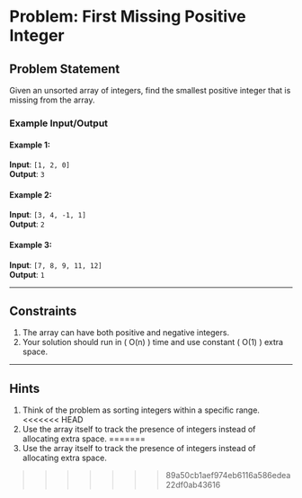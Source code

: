 # Problem: First Missing Positive Integer

## Problem Statement
Given an unsorted array of integers, find the smallest positive integer that is missing from the array.

### Example Input/Output

#### Example 1:
**Input**: `[1, 2, 0]`  
**Output**: `3`

#### Example 2:
**Input**: `[3, 4, -1, 1]`  
**Output**: `2`

#### Example 3:
**Input**: `[7, 8, 9, 11, 12]`  
**Output**: `1`

---

## Constraints
1. The array can have both positive and negative integers.
2. Your solution should run in \( O(n) \) time and use constant \( O(1) \) extra space.

---

## Hints
1. Think of the problem as sorting integers within a specific range.
<<<<<<< HEAD
2. Use the array itself to track the presence of integers instead of allocating extra space.
=======
2. Use the array itself to track the presence of integers instead of allocating extra space.
>>>>>>> 89a50cb1aef974eb6116a586edea22df0ab43616
